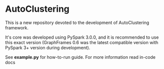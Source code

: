 # AutoClustering
This is a new repository devoted to the development of AutoClustering framework.

It's core was developed using PySpark 3.0.0, and it is recommended to use this exact
version (GraphFrames 0.6 was the latest compatible version with PySpark 3+ version during development).

See **example.py** for how-to-run guide. For more information read in-code docs